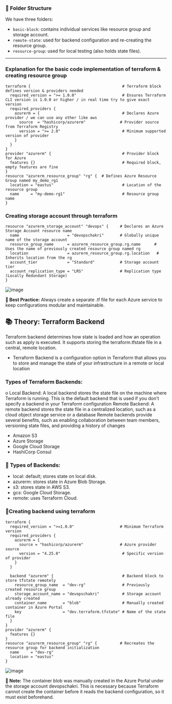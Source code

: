 
### 📂 Folder Structure
We have three folders:
- `basic-block`: contains individual services like resource group and storage account.
- `remote-state`: used for backend configuration and re-creating the resource group.
- `resource-group`: used for local testing (also holds state files).

---

### Explanation for the basic code implementation of terraform & creating resource group

```hcl
terraform {                                        # Terraform block defines version & providers needed
  required_version = ">= 1.0.0"                    # Ensures Terraform CLI version is 1.0.0 or higher / in real time try to give exact version
  required_providers {
    azurerm = {                                    # Declares Azure provider / we can use any other like aws
      source  = "hashicorp/azurerm"               # Provider source from Terraform Registry
      version = ">= 2.0"                           # Minimum supported version of provider
    }
  }
}
provider "azurerm" {                               # Provider block for Azure
  features {}                                      # Required block, empty features are fine
}
resource "azurerm_resource_group" "rg" {  # Defines Azure Resource Group named my_demo_rg1
  location = "eastus"                              # Location of the resource group
  name     = "my-demo-rg1"                         # Resource group name
}
```
### Creating storage account through terraform
```hcl
resource "azurerm_storage_account" "devops" {     # Declares an Azure Storage Account resource name
  name                     = "devopschakri"       # Globally unique name of the storage account
  resource_group_name      = azurerm_resource_group.rg.name      # Uses the name of previously created resource group named rg
  location                 = azurerm_resource_group.rg.location   # Inherits location from the rg
  account_tier             = "Standard"           # Storage account tier
  account_replication_type = "LRS"                # Replication type (Locally Redundant Storage)
}
```
![image](https://github.com/user-attachments/assets/2930336a-4c42-4a80-8bf1-9910bd9b2f3d)


**📌 Best Practice:** Always create a separate .tf file for each Azure service to keep configurations modular and maintainable.

## 📚 Theory: Terraform Backend
Terraform backend determines how state is loaded and how an operation such as apply is executed. It supports storing the terraform.tfstate file in a central, remote location.
- Terraform Backend is a configuration option in Terraform that allows you to store and manage the state of your infrastructure in a remote or local location

### Types of Terraform Backends:
o Local Backend: A local backend stores the state file on the machine where Terraform is running. This is the default backend that is used if you don't specify
a backend in your Terraform configuration
Remote Backend: A remote backend stores the state file in a centralized location, such as a cloud object storage service or a database Remote backends provide several benefits, such as enabling collaboration between team members, versioning state files, and providing a history of changes
- Amazon S3
- Azure Storage
- Google Cloud Storage
- HashiCorp Consul
  
### 🔧 Types of Backends:
- local: default; stores state on local disk.
- azurerm: stores state in Azure Blob Storage.
- s3: stores state in AWS S3.
- gcs: Google Cloud Storage.
- remote: uses Terraform Cloud.


### 📄Creating backend using terraform 
```hcl
terraform {
  required_version = ">=1.0.0"                    # Minimum Terraform version
  required_providers {
    azurerm = {
      source = "hashicorp/azurerm"                # Azure provider source
      version = "4.25.0"                           # Specific version of provider
    }
  }

  backend "azurerm" {                              # Backend block to store tfstate remotely
    resource_group_name  = "dev-rg"                # Previously created resource group
    storage_account_name = "devopschakri"          # Storage account already created
    container_name       = "blob"                  # Manually created container in Azure Portal
    key                  = "dev.terraform.tfstate" # Name of the state file
  }
}
provider "azurerm" {
  features {}
}
resource "azurerm_resource_group" "rg" {          # Recreates the resource group for backend initialization
  name     = "dev-rg"
  location = "eastus"
}
```
![image](https://github.com/user-attachments/assets/786578a9-a8af-40b3-b7fc-cbc96810c37c)

**📝 Note:** The container blob was manually created in the Azure Portal under the storage account devopschakri. This is necessary because Terraform cannot create the container before it reads the backend configuration, so it must exist beforehand.
